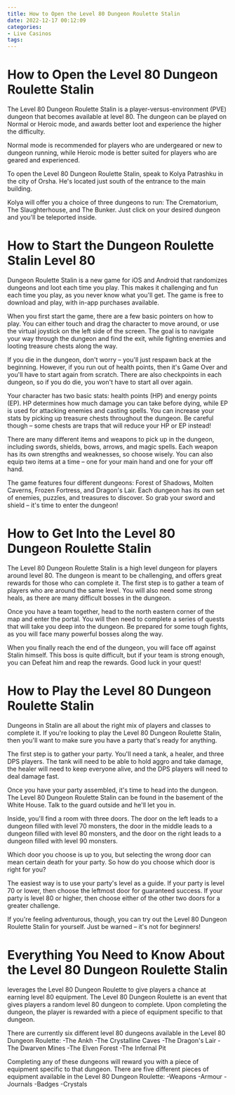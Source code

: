 ```yaml
---
title: How to Open the Level 80 Dungeon Roulette Stalin 
date: 2022-12-17 00:12:09
categories:
- Live Casinos
tags:
---
```



#  How to Open the Level 80 Dungeon Roulette Stalin 

The Level 80 Dungeon Roulette Stalin is a player-versus-environment (PVE) dungeon that becomes available at level 80. The dungeon can be played on Normal or Heroic mode, and awards better loot and experience the higher the difficulty.

Normal mode is recommended for players who are undergeared or new to dungeon running, while Heroic mode is better suited for players who are geared and experienced.

To open the Level 80 Dungeon Roulette Stalin, speak to Kolya Patrashku in the city of Orsha. He's located just south of the entrance to the main building.

Kolya will offer you a choice of three dungeons to run: The Crematorium, The Slaughterhouse, and The Bunker. Just click on your desired dungeon and you'll be teleported inside.

#  How to Start the Dungeon Roulette Stalin Level 80 
Dungeon Roulette Stalin is a new game for iOS and Android that randomizes dungeons and loot each time you play. This makes it challenging and fun each time you play, as you never know what you'll get. The game is free to download and play, with in-app purchases available.

When you first start the game, there are a few basic pointers on how to play. You can either touch and drag the character to move around, or use the virtual joystick on the left side of the screen. The goal is to navigate your way through the dungeon and find the exit, while fighting enemies and looting treasure chests along the way.

If you die in the dungeon, don't worry – you'll just respawn back at the beginning. However, if you run out of health points, then it's Game Over and you'll have to start again from scratch. There are also checkpoints in each dungeon, so if you do die, you won't have to start all over again.

Your character has two basic stats: health points (HP) and energy points (EP). HP determines how much damage you can take before dying, while EP is used for attacking enemies and casting spells. You can increase your stats by picking up treasure chests throughout the dungeon. Be careful though – some chests are traps that will reduce your HP or EP instead!

There are many different items and weapons to pick up in the dungeon, including swords, shields, bows, arrows, and magic spells. Each weapon has its own strengths and weaknesses, so choose wisely. You can also equip two items at a time – one for your main hand and one for your off hand.

The game features four different dungeons: Forest of Shadows, Molten Caverns, Frozen Fortress, and Dragon's Lair. Each dungeon has its own set of enemies, puzzles, and treasures to discover. So grab your sword and shield – it's time to enter the dungeon!

#  How to Get Into the Level 80 Dungeon Roulette Stalin 

The Level 80 Dungeon Roulette Stalin is a high level dungeon for players around level 80. The dungeon is meant to be challenging, and offers great rewards for those who can complete it. The first step is to gather a team of players who are around the same level. You will also need some strong heals, as there are many difficult bosses in the dungeon.

Once you have a team together, head to the north eastern corner of the map and enter the portal. You will then need to complete a series of quests that will take you deep into the dungeon. Be prepared for some tough fights, as you will face many powerful bosses along the way.

When you finally reach the end of the dungeon, you will face off against Stalin himself. This boss is quite difficult, but if your team is strong enough, you can Defeat him and reap the rewards. Good luck in your quest!

#  How to Play the Level 80 Dungeon Roulette Stalin 

Dungeons in Stalin are all about the right mix of players and classes to complete it. If you're looking to play the Level 80 Dungeon Roulette Stalin, then you'll want to make sure you have a party that's ready for anything.

The first step is to gather your party. You'll need a tank, a healer, and three DPS players. The tank will need to be able to hold aggro and take damage, the healer will need to keep everyone alive, and the DPS players will need to deal damage fast.

Once you have your party assembled, it's time to head into the dungeon. The Level 80 Dungeon Roulette Stalin can be found in the basement of the White House. Talk to the guard outside and he'll let you in.

Inside, you'll find a room with three doors. The door on the left leads to a dungeon filled with level 70 monsters, the door in the middle leads to a dungeon filled with level 80 monsters, and the door on the right leads to a dungeon filled with level 90 monsters.

Which door you choose is up to you, but selecting the wrong door can mean certain death for your party. So how do you choose which door is right for you?

The easiest way is to use your party's level as a guide. If your party is level 70 or lower, then choose the leftmost door for guaranteed success. If your party is level 80 or higher, then choose either of the other two doors for a greater challenge.

If you're feeling adventurous, though, you can try out the Level 80 Dungeon Roulette Stalin for yourself. Just be warned – it's not for beginners!

#  Everything You Need to Know About the Level 80 Dungeon Roulette Stalin
leverages the Level 80 Dungeon Roulette to give players a chance at earning level 80 equipment. The Level 80 Dungeon Roulette is an event that gives players a random level 80 dungeon to complete. Upon completing the dungeon, the player is rewarded with a piece of equipment specific to that dungeon.

There are currently six different level 80 dungeons available in the Level 80 Dungeon Roulette:
-The Ankh
-The Crystalline Caves
-The Dragon's Lair
-The Dwarven Mines
-The Elven Forest
-The Infernal Pit

Completing any of these dungeons will reward you with a piece of equipment specific to that dungeon. There are five different pieces of equipment available in the Level 80 Dungeon Roulette: 
-Weapons
-Armour
-Journals
-Badges
-Crystals